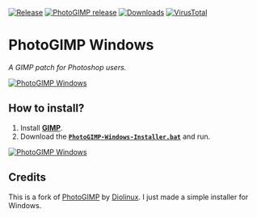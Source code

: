 [![Release](https://img.shields.io/github/v/release/KaioHSG/photogimp-windows)](https://github.com/KaioHSG/photogimp-windows/releases/latest)
[![PhotoGIMP release](https://img.shields.io/github/v/release/Diolinux/PhotoGIMP?label=photogimp%20release)](https://github.com/Diolinux/PhotoGIMP/releases/latest)
[![Downloads](https://img.shields.io/github/downloads/KaioHSG/photogimp-windows/total)](https://github.com/KaioHSG/photogimp-windows/releases)
[![VirusTotal](https://img.shields.io/badge/virus%20total-status-navy)](https://www.virustotal.com/gui/search/https%253A%252F%252Fgithub.com%252FKaioHSG%252Fphotogimp-windows%252Farchive%252Frefs%252Fheads%252Fmain.zip)

# PhotoGIMP Windows

*A GIMP patch for Photoshop users.*

[![PhotoGIMP Windows](https://github.com/KaioHSG/photogimp-windows/assets/96930584/59b1f646-c0cc-4435-a957-e9a7fab57d40)](#)

## How to install?

1. Install [**GIMP**](https://www.gimp.org/downloads).
2. Download the [**`PhotoGIMP-Windows-Installer.bat`**](https://github.com/kaiohsg/photogimp-windows/releases/latest) and run.

[![PhotoGIMP Windows](https://github.com/KaioHSG/PhotoGimpWindows/assets/96930584/30eef373-eb75-4d20-916d-010db8cbe8fb)](#)

## Credits

This is a fork of [PhotoGIMP](https://github.com/Diolinux/PhotoGIMP) by [Diolinux](https://github.com/Diolinux). I just made a simple installer for Windows.
